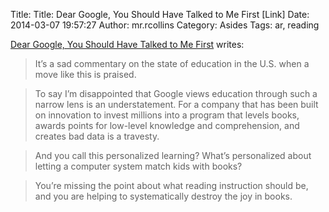 Title: Title: Dear Google, You Should Have Talked to Me First [Link]
Date: 2014-03-07 19:57:27
Author: mr.rcollins
Category: Asides
Tags: ar, reading

[Dear Google, You Should Have Talked to Me First](http://teachfromtheheart.wordpress.com/2014/03/05/dear-google-you-should-have-talked-to-me-first/) writes:
>It’s a sad commentary on the state of education in the U.S. when a move like this is praised.

>To say I’m disappointed that Google views education through such a narrow lens is an understatement. For a company that has been built on innovation to invest millions into a program that levels books, awards points for low-level knowledge and comprehension, and creates bad data is a travesty.

>And you call this personalized learning? What’s personalized about letting a computer system match kids with books?

>You’re missing the point about what reading instruction should be, and you are helping to systematically destroy the joy in books.